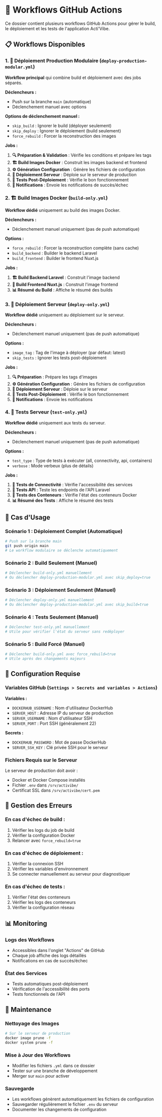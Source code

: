 # 🚀 Workflows GitHub Actions

Ce dossier contient plusieurs workflows GitHub Actions pour gérer le build, le déploiement et les tests de l'application Acti'Vibe.

## 📋 Workflows Disponibles

### 1. 🚀 Déploiement Production Modulaire (`deploy-production-modular.yml`)

**Workflow principal** qui combine build et déploiement avec des jobs séparés.

**Déclencheurs :**
- Push sur la branche `main` (automatique)
- Déclenchement manuel avec options

**Options de déclenchement manuel :**
- `skip_build` : Ignorer le build (déployer seulement)
- `skip_deploy` : Ignorer le déploiement (build seulement)
- `force_rebuild` : Forcer la reconstruction des images

**Jobs :**
1. **🔍 Préparation & Validation** : Vérifie les conditions et prépare les tags
2. **🏗️ Build Images Docker** : Construit les images backend et frontend
3. **⚙️ Génération Configuration** : Génère les fichiers de configuration
4. **🚀 Déploiement Serveur** : Déploie sur le serveur de production
5. **🧪 Tests Post-Déploiement** : Vérifie le bon fonctionnement
6. **📧 Notifications** : Envoie les notifications de succès/échec

### 2. 🏗️ Build Images Docker (`build-only.yml`)

**Workflow dédié** uniquement au build des images Docker.

**Déclencheurs :**
- Déclenchement manuel uniquement (pas de push automatique)

**Options :**
- `force_rebuild` : Forcer la reconstruction complète (sans cache)
- `build_backend` : Builder le backend Laravel
- `build_frontend` : Builder le frontend Nuxt.js

**Jobs :**
1. **🏗️ Build Backend Laravel** : Construit l'image backend
2. **🎨 Build Frontend Nuxt.js** : Construit l'image frontend
3. **📊 Résumé du Build** : Affiche le résumé des builds

### 3. 🚀 Déploiement Serveur (`deploy-only.yml`)

**Workflow dédié** uniquement au déploiement sur le serveur.

**Déclencheurs :**
- Déclenchement manuel uniquement (pas de push automatique)

**Options :**
- `image_tag` : Tag de l'image à déployer (par défaut: latest)
- `skip_tests` : Ignorer les tests post-déploiement

**Jobs :**
1. **🔍 Préparation** : Prépare les tags d'images
2. **⚙️ Génération Configuration** : Génère les fichiers de configuration
3. **🚀 Déploiement Serveur** : Déploie sur le serveur
4. **🧪 Tests Post-Déploiement** : Vérifie le bon fonctionnement
5. **📧 Notifications** : Envoie les notifications

### 4. 🧪 Tests Serveur (`test-only.yml`)

**Workflow dédié** uniquement aux tests du serveur.

**Déclencheurs :**
- Déclenchement manuel uniquement (pas de push automatique)

**Options :**
- `test_type` : Type de tests à exécuter (all, connectivity, api, containers)
- `verbose` : Mode verbeux (plus de détails)

**Jobs :**
1. **🔌 Tests de Connectivité** : Vérifie l'accessibilité des services
2. **🧪 Tests API** : Teste les endpoints de l'API Laravel
3. **🐳 Tests des Conteneurs** : Vérifie l'état des conteneurs Docker
4. **📊 Résumé des Tests** : Affiche le résumé des tests

## 🎯 Cas d'Usage

### Scénario 1 : Déploiement Complet (Automatique)
```bash
# Push sur la branche main
git push origin main
# Le workflow modulaire se déclenche automatiquement
```

### Scénario 2 : Build Seulement (Manuel)
```bash
# Déclencher build-only.yml manuellement
# Ou déclencher deploy-production-modular.yml avec skip_deploy=true
```

### Scénario 3 : Déploiement Seulement (Manuel)
```bash
# Déclencher deploy-only.yml manuellement
# Ou déclencher deploy-production-modular.yml avec skip_build=true
```

### Scénario 4 : Tests Seulement (Manuel)
```bash
# Déclencher test-only.yml manuellement
# Utile pour vérifier l'état du serveur sans redéployer
```

### Scénario 5 : Build Forcé (Manuel)
```bash
# Déclencher build-only.yml avec force_rebuild=true
# Utile après des changements majeurs
```

## 🔧 Configuration Requise

### Variables GitHub (`Settings > Secrets and variables > Actions`)

**Variables :**
- `DOCKERHUB_USERNAME` : Nom d'utilisateur DockerHub
- `SERVER_HOST` : Adresse IP du serveur de production
- `SERVER_USERNAME` : Nom d'utilisateur SSH
- `SERVER_PORT` : Port SSH (généralement 22)

**Secrets :**
- `DOCKERHUB_PASSWORD` : Mot de passe DockerHub
- `SERVER_SSH_KEY` : Clé privée SSH pour le serveur

### Fichiers Requis sur le Serveur

Le serveur de production doit avoir :
- Docker et Docker Compose installés
- Fichier `.env` dans `/srv/activibe/`
- Certificat SSL dans `/srv/activibe/cert.pem`

## 🚨 Gestion des Erreurs

### En cas d'échec de build :
1. Vérifier les logs du job de build
2. Vérifier la configuration Docker
3. Relancer avec `force_rebuild=true`

### En cas d'échec de déploiement :
1. Vérifier la connexion SSH
2. Vérifier les variables d'environnement
3. Se connecter manuellement au serveur pour diagnostiquer

### En cas d'échec de tests :
1. Vérifier l'état des conteneurs
2. Vérifier les logs des conteneurs
3. Vérifier la configuration réseau

## 📊 Monitoring

### Logs des Workflows
- Accessibles dans l'onglet "Actions" de GitHub
- Chaque job affiche des logs détaillés
- Notifications en cas de succès/échec

### État des Services
- Tests automatiques post-déploiement
- Vérification de l'accessibilité des ports
- Tests fonctionnels de l'API

## 🔄 Maintenance

### Nettoyage des Images
```bash
# Sur le serveur de production
docker image prune -f
docker system prune -f
```

### Mise à Jour des Workflows
- Modifier les fichiers `.yml` dans ce dossier
- Tester sur une branche de développement
- Merger sur `main` pour activer

### Sauvegarde
- Les workflows génèrent automatiquement les fichiers de configuration
- Sauvegarder régulièrement le fichier `.env` du serveur
- Documenter les changements de configuration

